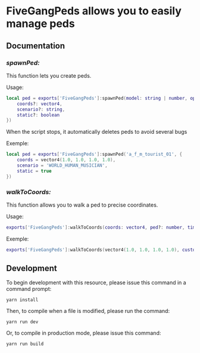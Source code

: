 # FiveGangPeds allows you to easily manage peds

## Documentation

### _spawnPed:_
This function lets you create peds. 

Usage:
```lua
local ped = exports['FiveGangPeds']:spawnPed(model: string | number, options?: {
    coords?: vector4,
    scenario?: string,
    static?: boolean
})
 ```
When the script stops, it automatically deletes peds to avoid several bugs


Exemple:
```lua
local ped = exports['FiveGangPeds']:spawnPed('a_f_m_tourist_01', {
    coords = vector4(1.0, 1.0, 1.0, 1.0),
    scenario = 'WORLD_HUMAN_MUSICIAN',
    static = true
})
 ```

### _walkToCoords:_
This function allows you to walk a ped to precise coordinates. 

Usage:
```lua
exports['FiveGangPeds']:walkToCoords(coords: vector4, ped?: number, timeout: number = 5000)
 ```

Exemple:
```lua
exports['FiveGangPeds']:walkToCoords(vector4(1.0, 1.0, 1.0, 1.0), customPed, 4000)
 ```

## Development

To begin development with this resource, please issue this command in a command prompt: 
```
yarn install
```

Then, to compile when a file is modified, please run the command: 
```
yarn run dev
```

Or, to compile in production mode, please issue this command:
```
yarn run build
```